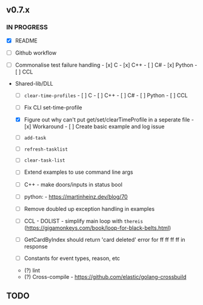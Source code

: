 ## v0.7.x

### IN PROGRESS
  - [x] README
  - [ ] Github workflow

  - [ ] Commonalise test failure handling
        - [x] C
        - [x] C++
        - [ ] C#
        - [x] Python
        - [ ] CCL

- Shared-lib/DLL
  - [ ] `clear-time-profiles`
        - [ ] C
        - [ ] C++
        - [ ] C#
        - [ ] Python
        - [ ] CCL

  - [ ] Fix CLI set-time-profile
  - [x] Figure out why can't put get/set/clearTimeProfile in a seperate file
        - [x] Workaround
        - [ ] Create basic example and log issue

  - [ ] `add-task`
  - [ ] `refresh-tasklist`
  - [ ] `clear-task-list`

  - [ ] Extend examples to use command line args
  - [ ] C++ 
        - make doors/inputs in status bool
  - [ ] python: 
        - https://martinheinz.dev/blog/70
  - [ ] Remove doubled up exception handling in examples
  - [ ] CCL
        - DOLIST
        - simplify main loop with `thereis` (https://gigamonkeys.com/book/loop-for-black-belts.html)
  - [ ] GetCardByIndex should return 'card deleted' error for ff ff ff ff in response
  - [ ] Constants for event types, reason, etc
  - (?) lint
  - (?) Cross-compile
        - https://github.com/elastic/golang-crossbuild

## TODO

